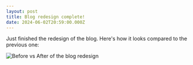 ```yaml
---
layout: post
title: Blog redesign complete!
date: 2024-06-02T20:59:00.000Z
---
```

Just finished the redesign of the blog. Here's how it looks compared to the previous one:

![Before vs After of the blog redesign](img/uploads/redesign-vs-old-blog.png "Before vs After of blog redesign")
